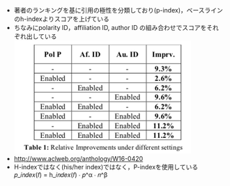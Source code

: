- 著者のランキングを基に引用の極性を分類しており(p-index)，ベースラインのh-indexよりスコアを上げている
- ちなみにpolarity ID，affiliation ID, author ID の組み合わせでスコアをそれぞれ出している
![table1](./image/001.png)
- http://www.aclweb.org/anthology/W16-0420
- H-indexではなく(his/her index)ではなく，P-indexを使用している𝑝_𝑖𝑛𝑑𝑒𝑥(𝑓) = h_𝑖𝑛𝑑𝑒𝑥(𝑓) ∙ 𝑝^α ∙ 𝑛^β